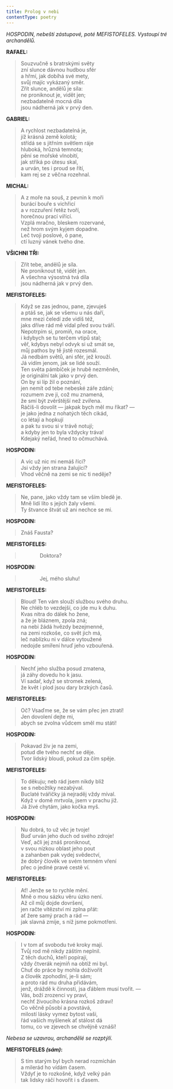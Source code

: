 ```yaml
---
title: Prolog v nebi
contentType: poetry
---
```


<section>

_HOSPODIN, nebeští zástupové, poté MEFISTOFELES. Vystoupí tré archandělů._

****RAFAEL**:**

> Souzvučně s bratrskými světy  
> zní slunce dávnou hudbou sfér  
> a hřmí, jak dobíhá své mety,  
> svůj majíc vykázaný směr.  
> Zřít slunce, andělů je síla:  
> ne proniknout je, vidět jen;  
> nezbadatelně mocná díla  
> jsou nádherná jak v prvý den.

****GABRIEL**:**

> A rychlost nezbadatelná je,  
> jíž krásná země kolotá;  
> střídá se s jitřním světlem ráje  
> hluboká, hrůzná temnota;  
> pění se mořské vlnobití,  
> jak stříká po útesu skal,  
> a urván, tes i proud se řítí,  
> kam rej se z věčna rozehnal.

****MICHAL**:**

> A z moře na souš, z pevnin k moři  
> burácí bouře s vichřicí  
> a v rozzuření řetěz tvoří,  
> horečnou prací vířící.  
> Vzplá mračno, bleskem rozervané,  
> než hrom svým kyjem dopadne.  
> Leč tvoji poslové, ó pane,  
> ctí luzný vánek tvého dne.

****VŠICHNI TŘI**:**

> Zřít tebe, andělů je síla.  
> Ne proniknout tě, vidět jen.  
> A všechna výsostná tvá díla  
> jsou nádherná jak v prvý den.

****MEFISTOFELES**:**

> Když se zas jednou, pane, zjevuješ  
> a ptáš se, jak se všemu u nás daří,  
> mne mezi čeledí zde vidíš též,  
> jaks dříve rád mě vídal před svou tváří.  
> Nepotrpím si, promiň, na orace,  
> i kdybych se tu terčem vtipů stal;  
> věř, kdybys nebyl odvyk si už smát se,  
> můj pathos by tě jistě rozesmál.  
> Já nedbám světů, ani sfér, jež krouží.  
> Já vidím jenom, jak se lidé souží.  
> Ten světa pámbíček je hrubě nezměněn,  
> je originální tak jako v prvý den.  
> On by si líp žil o poznání,  
> jen nemít od tebe nebeské záře zdání;  
> rozumem zve ji, což mu znamená,  
> že smí být zvěrštější než zvířena.  
> Ráčíš-li dovolit — jakpak bych měl mu říkat? —  
> je jako jedna z nohatých těch cikád,  
> co létají a hopkují  
> a pak tu svou si v trávě notují;  
> a kdyby jen to byla vždycky tráva!  
> Kdejaký neřád, hned to očmuchává.

****HOSPODIN**:**

> A víc už nic mi nemáš říci?  
> Jsi vždy jen strana žalující?  
> Vhod věčně na zemi se nic ti neděje?

****MEFISTOFELES**:**

> Ne, pane, jako vždy tam se vším bledě je.  
> Mně lidí líto s jejich žaly všemi.  
> Ty štvance štvát už ani nechce se mi.

****HOSPODIN**:**

> Znáš Fausta?

****MEFISTOFELES**:**

>              Doktora?

****HOSPODIN**:**

>              Jej, mého sluhu!

****MEFISTOFELES**:**

> Bloud! Ten vám slouží službou svého druhu.  
> Ne chléb to vezdejší, co jde mu k duhu.  
> Kvas nitra do dálek ho žene,  
> a že je bláznem, zpola zná;  
> na nebi žádá hvězdy bezejmenné,  
> na zemi rozkoše, co svět jich má,  
> leč nablízku ni v dálce vytoužené  
> nedojde smíření hruď jeho vzbouřená.

****HOSPODIN**:**

> Nechť jeho služba posud zmatena,  
> já záhy dovedu ho k jasu.  
> Ví sadař, když se stromek zelená,  
> že květ i plod jsou dary brzkých časů.

****MEFISTOFELES**:**

> Oč? Vsaďme se, že se vám přec jen ztratí!  
> Jen dovolení dejte mi,  
> abych se zvolna vůdcem směl mu státi!

****HOSPODIN**:**

> Pokavad živ je na zemi,  
> potud dle tvého nechť se děje.  
> Tvor lidský bloudí, pokud za čím spěje.

****MEFISTOFELES**:**

> To děkuju; neb rád jsem nikdy blíž  
> se s nebožtíky nezabýval.  
> Buclaté tvářičky já nejraděj vždy míval.  
> Když v domě mrtvola, jsem v prachu již.  
> Já živé chytám, jako kočka myš.

****HOSPODIN**:**

> Nu dobrá, to už věc je tvoje!  
> Buď urván jeho duch od svého zdroje!  
> Veď, ačli jej znáš proniknout,  
> v svou nízkou oblast jeho pout  
> a zahanben pak vydej svědectví,  
> že dobrý člověk ve svém temném vření  
> přec o jediné pravé cestě ví.

****MEFISTOFELES**:**

> Ať! Jenže se to rychle mění.  
> Mně o mou sázku věru úzko není.  
> Až cíl můj dojde dovršení,  
> jen račte vítězství mi zplna přát:  
> ať žere samý prach a rád —  
> jak slavná zmije, s níž jsme pokmotřeni.

****HOSPODIN**:**

> I v tom ať svobodu tvé kroky mají.  
> Tvůj rod mě nikdy záštím neplnil.  
> Z těch duchů, kteří popírají,  
> vždy čtverák nejmíň na obtíž mi byl.  
> Chuť do práce by mohla doživořit  
> a člověk zpohodlní, je-li sám;  
> a proto rád mu druha přidávám,  
> jenž, dráždě k činnosti, jsa ďáblem musí tvořit. —  
> Vás, boží zrozenci vy praví,  
> nechť živoucího krásna rozkoš zdraví!  
> Co věčně působí a povstává,  
> milostí lásky vymez bytost vaši,  
> řád vašich myšlenek ať stálost dá  
> tomu, co ve zjevech se chvějně vznáší!

_Nebesa se uzavrou, archandělé se rozptýlí._

****MEFISTOFELES** _(sám)_:**

> S tím starým byl bych nerad rozmíchán  
> a milerád ho vídám časem.  
> Vždyť je to rozkošné, když velký pán  
> tak lidsky ráčí hovořit i s ďasem.

</section>
